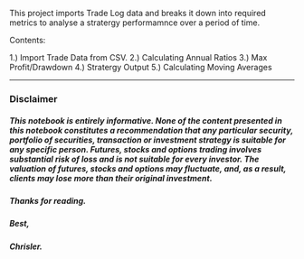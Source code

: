 This project imports Trade Log data and breaks it down into required metrics to analyse a stratergy performamnce over a period of time. 

Contents:

1.) Import Trade Data from CSV.
2.) Calculating Annual Ratios 
3.) Max Profit/Drawdown 
4.) Stratergy Output
5.) Calculating Moving Averages

***

### Disclaimer

##### This notebook is entirely informative. None of the content presented in this notebook constitutes a recommendation that any particular security, portfolio of securities, transaction or investment strategy is suitable for any specific person. Futures, stocks and options trading involves substantial risk of loss and is not suitable for every investor. The valuation of futures, stocks and options may fluctuate, and, as a result, clients may lose more than their original investment.

##### Thanks for reading.

##### Best, 
##### Chrisler.
